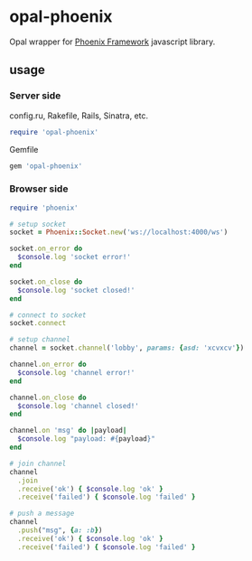 # opal-phoenix

Opal wrapper for [Phoenix Framework](http://phoenixframework.org) javascript library.

## usage

### Server side
config.ru, Rakefile, Rails, Sinatra, etc.

```ruby
require 'opal-phoenix'
```

Gemfile

```ruby
gem 'opal-phoenix'
```

### Browser side

```ruby
require 'phoenix'

# setup socket
socket = Phoenix::Socket.new('ws://localhost:4000/ws')

socket.on_error do
  $console.log 'socket error!'
end

socket.on_close do
  $console.log 'socket closed!'
end

# connect to socket
socket.connect

# setup channel
channel = socket.channel('lobby', params: {asd: 'xcvxcv'})

channel.on_error do
  $console.log 'channel error!'
end

channel.on_close do
  $console.log 'channel closed!'
end

channel.on 'msg' do |payload|
  $console.log "payload: #{payload}"
end

# join channel
channel
  .join
  .receive('ok') { $console.log 'ok' }
  .receive('failed') { $console.log 'failed' }

# push a message
channel
  .push("msg", {a: :b})
  .receive('ok') { $console.log 'ok' }
  .receive('failed') { $console.log 'failed' }
```
